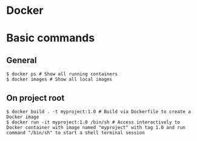 # Docker

# Basic commands
## General
```
$ docker ps # Show all running containers
$ docker images # Show all local images
```

## On project root
```
$ docker build . -t myproject:1.0 # Build via Dockerfile to create a Docker image
$ docker run -it myproject:1.0 /bin/sh # Access interactively to Docker container with image named "myproject" with tag 1.0 and run command "/bin/sh" to start a shell terminal session
```
